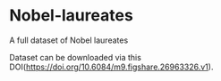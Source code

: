# Nobel-laureates
A full dataset of Nobel laureates

Dataset can be downloaded via this DOI(https://doi.org/10.6084/m9.figshare.26963326.v1).
